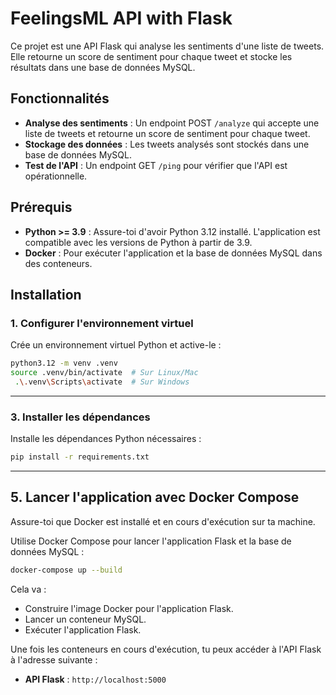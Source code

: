 # FeelingsML API with Flask

Ce projet est une API Flask qui analyse les sentiments d'une liste de tweets. Elle retourne un score de sentiment pour chaque tweet et stocke les résultats dans une base de données MySQL.

## Fonctionnalités

- **Analyse des sentiments** : Un endpoint POST `/analyze` qui accepte une liste de tweets et retourne un score de sentiment pour chaque tweet.
- **Stockage des données** : Les tweets analysés sont stockés dans une base de données MySQL.
- **Test de l'API** : Un endpoint GET `/ping` pour vérifier que l'API est opérationnelle.

## Prérequis

- **Python >= 3.9** : Assure-toi d'avoir Python 3.12 installé. L'application est compatible avec les versions de Python à partir de 3.9.
- **Docker** : Pour exécuter l'application et la base de données MySQL dans des conteneurs.

## Installation


### 1. Configurer l'environnement virtuel

Crée un environnement virtuel Python et active-le :

```bash
python3.12 -m venv .venv
source .venv/bin/activate  # Sur Linux/Mac
 .\.venv\Scripts\activate  # Sur Windows
```

---

### 3. Installer les dépendances

Installe les dépendances Python nécessaires :

```bash
pip install -r requirements.txt
```

---



## 5. Lancer l'application avec Docker Compose
Assure-toi que Docker est installé et en cours d'exécution sur ta machine.


Utilise Docker Compose pour lancer l'application Flask et la base de données MySQL :

```bash
docker-compose up --build
```

Cela va :
- Construire l'image Docker pour l'application Flask.
- Lancer un conteneur MySQL.
- Exécuter l'application Flask.

Une fois les conteneurs en cours d'exécution, tu peux accéder à l'API Flask à l'adresse suivante :

- **API Flask** : `http://localhost:5000`
